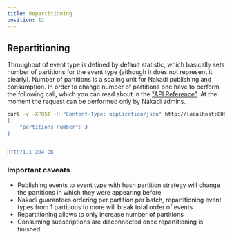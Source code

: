 ```yaml
---
title: Repartitioning
position: 12
---
```


## Repartitioning

Throughput of event type is defined by default statistic, which basically sets number of partitions for the event
 type (although it does not represent it clearly). Number of partitions is a scaling unit for Nakadi publishing and
  consumption. In order to change number of partitions one have to perform the following call, which you can read
   about in the ["API Reference"](#nakadi-event-bus-api). At the moment the request can be performed only by Nakadi
    admins.
```sh
curl -v -XPOST -H "Content-Type: application/json" http://localhost:8080/event-types/order_received/partitions -d '[
{
    "partitions_number": 3
}


HTTP/1.1 204 OK
```

### Important caveats

- Publishing events to event type with hash partition strategy will change the partitions in which they were appearing
 before
- Nakadi guarantees ordering per partition per batch, repartitioning event types from 1 partitions to more will break
 total order of events
- Repartitioning allows to only increase number of partitions
- Consuming subscriptions are disconnected once repartitioning is finished